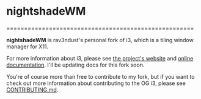 # nightshadeWM
=====================================================

**nightshadeWM** is rav3ndust's personal fork of i3, which is a tiling window manager for X11.

For more information about i3, please see [the project's website](https://i3wm.org/) and [online documentation](https://i3wm.org/docs/). I'll be updating docs for this fork soon.

You're of course more than free to contribute to my fork, but if you want to check out more information about contributing to the OG i3, please see [CONTRIBUTING.md](.github/CONTRIBUTING.md).
